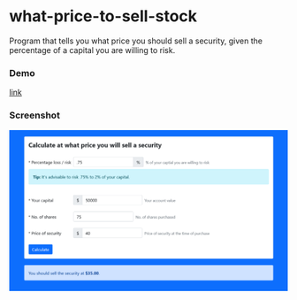 # what-price-to-sell-stock
Program that tells you what price you should sell a security, given the percentage of a capital you are willing to risk.


### Demo
[link](https://yusoofash.github.io/what-price-to-sell-stock/)


### Screenshot
![Alt text](/screenshot.png?raw=true "UI Snapshot")
